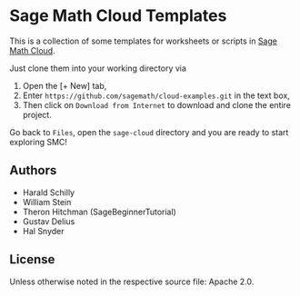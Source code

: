 Sage Math Cloud Templates
=========================

This is a collection of some templates for worksheets or scripts
in [Sage Math Cloud](https://cloud.sagemath.org).

Just clone them into your working directory via

1. Open the [+ New] tab,
1. Enter `https://github.com/sagemath/cloud-examples.git` in the text box,
1. Then click on `Download from Internet` to download and clone the entire project.

Go back to `Files`, open the `sage-cloud` directory and you are ready to start exploring SMC!

Authors
-------

* Harald Schilly
* William Stein
* Theron Hitchman (SageBeginnerTutorial)
* Gustav Delius
* Hal Snyder

License
-------

Unless otherwise noted in the respective source file: Apache 2.0.

